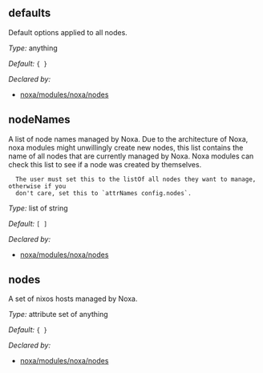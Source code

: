 ## defaults

Default options applied to all nodes\.



*Type:*
anything



*Default:*
` { } `

*Declared by:*
 - [noxa/modules/noxa/nodes](https://github.com/0xCCF4/noxa/tree/main/modules/noxa/nodes)



## nodeNames



A list of node names managed by Noxa\. Due to the architecture of Noxa,
noxa modules might unwillingly create new nodes, this list contains the name of all nodes
that are currently managed by Noxa\. Noxa modules can check this list to see if a node
was created by themselves\.

````
  The user must set this to the listOf all nodes they want to manage, otherwise if you
  don't care, set this to `attrNames config.nodes`.
````



*Type:*
list of string



*Default:*
` [ ] `

*Declared by:*
 - [noxa/modules/noxa/nodes](https://github.com/0xCCF4/noxa/tree/main/modules/noxa/nodes)



## nodes



A set of nixos hosts managed by Noxa\.



*Type:*
attribute set of anything



*Default:*
` { } `

*Declared by:*
 - [noxa/modules/noxa/nodes](https://github.com/0xCCF4/noxa/tree/main/modules/noxa/nodes)


